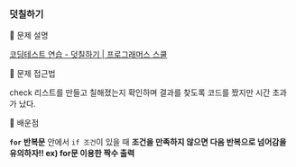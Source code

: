 ### 덧칠하기

📌 문제 설명

[코딩테스트 연습 - 덧칠하기 | 프로그래머스 스쿨](https://school.programmers.co.kr/learn/courses/30/lessons/161989)

📌 문제 접근법

check 리스트를 만들고 칠해졌는지 확인하며 결과를 찾도록 코드를 짰지만 시간 초과가 났다.

📌 배운점

**`for` 반복문** 안에서 `if 조건`이 있을 때 **조건을 만족하지 않으면 다음 반복으로 넘어감을 유의하자!! ex) for문 이용한 짝수 출력**

